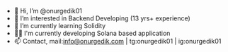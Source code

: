 - 👋 Hi, I’m @onurgedik01
- 👀 I’m interested in Backend Developing (13 yrs+ experience)
- 🌱 I’m currently learning Solidity
- 👨‍💻 I'm currently developing Solana based application
- 📫 Contact, mail:info@onurgedik.com | tg:onurgedik01 | ig:onurgedik01
